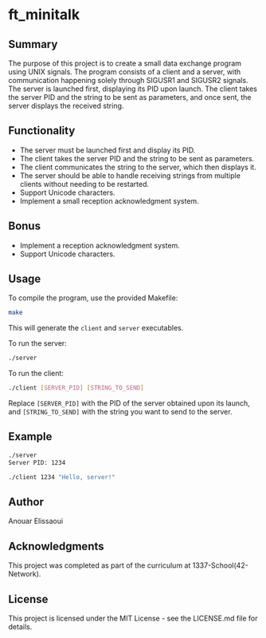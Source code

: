 # ft_minitalk

## Summary

The purpose of this project is to create a small data exchange program using UNIX signals. The program consists of a client and a server, with communication happening solely through SIGUSR1 and SIGUSR2 signals. The server is launched first, displaying its PID upon launch. The client takes the server PID and the string to be sent as parameters, and once sent, the server displays the received string.

## Functionality

- The server must be launched first and display its PID.
- The client takes the server PID and the string to be sent as parameters.
- The client communicates the string to the server, which then displays it.
- The server should be able to handle receiving strings from multiple clients without needing to be restarted.
- Support Unicode characters.
- Implement a small reception acknowledgment system.

## Bonus

- Implement a reception acknowledgment system.
- Support Unicode characters.

## Usage

To compile the program, use the provided Makefile:

```bash
make
```

This will generate the `client` and `server` executables.

To run the server:

```bash
./server
```

To run the client:

```bash
./client [SERVER_PID] [STRING_TO_SEND]
```

Replace `[SERVER_PID]` with the PID of the server obtained upon its launch, and `[STRING_TO_SEND]` with the string you want to send to the server.

## Example

```bash
./server
Server PID: 1234

./client 1234 "Hello, server!"
```

## Author

Anouar Elissaoui

## Acknowledgments

This project was completed as part of the curriculum at 1337-School(42-Network).

## License

This project is licensed under the MIT License - see the LICENSE.md file for details.
